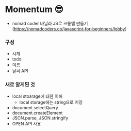 # Momentum &#128526;

- nomad coder 바닐라 JS로 크롬앱 만들기
(https://nomadcoders.co/javascript-for-beginners/lobby)

### 구성
- 시계
- todo
- 이름
- 날씨 API

### 새로 알게된 것
- local stoarage에 대한 이해
    - local storage에는 string으로 저장
- document.selectQuery
- document.createElement
- JSON.parse, JSON.stringify
- OPEN API 사용

